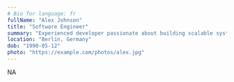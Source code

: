 ```yaml
---
# Bio for language: fr
fullName: "Alex Johnson"
title: "Software Engineer"
summary: "Experienced developer passionate about building scalable systems and mentoring others."
location: "Berlin, Germany"
dob: "1990-05-12"
photo: "https://example.com/photos/alex.jpg"
---
```


NA
